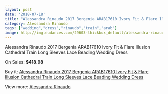 ```yaml
---
layout: post
date: '2018-07-18'
title: "Alessandra Rinaudo 2017 Bergenia ARAB17610 Ivory Fit & Flare Illusion Cathedral Train Long Sleeves Lace Beading Wedding Dress"
category: Alessandra Rinaudo
tags: ["wedding","dress","rinaudo","train","arab"]
image: http://img.eudances.com/29603-thickbox_default/alessandra-rinaudo-2017-bergenia-arab17610-ivory-fit-flare-illusion-cathedral-train-long-sleeves-lace-beading-wedding-dress.jpg
---
```

Alessandra Rinaudo 2017 Bergenia ARAB17610 Ivory Fit & Flare Illusion Cathedral Train Long Sleeves Lace Beading Wedding Dress

On Sales: **$418.98**
<a href="https://www.eudances.com/en/alessandra-rinaudo/9578-alessandra-rinaudo-2017-bergenia-arab17610-ivory-fit-flare-illusion-cathedral-train-long-sleeves-lace-beading-wedding-dress.html"><amp-img layout="responsive" width="600" height="600" src="//img.eudances.com/29603-thickbox_default/alessandra-rinaudo-2017-bergenia-arab17610-ivory-fit-flare-illusion-cathedral-train-long-sleeves-lace-beading-wedding-dress.jpg" alt="Alessandra Rinaudo 2017 Bergenia ARAB17610 Ivory Fit & Flare Illusion Cathedral Train Long Sleeves Lace Beading Wedding Dress 0" /></a>
<a href="https://www.eudances.com/en/alessandra-rinaudo/9578-alessandra-rinaudo-2017-bergenia-arab17610-ivory-fit-flare-illusion-cathedral-train-long-sleeves-lace-beading-wedding-dress.html"><amp-img layout="responsive" width="600" height="600" src="//img.eudances.com/29606-thickbox_default/alessandra-rinaudo-2017-bergenia-arab17610-ivory-fit-flare-illusion-cathedral-train-long-sleeves-lace-beading-wedding-dress.jpg" alt="Alessandra Rinaudo 2017 Bergenia ARAB17610 Ivory Fit & Flare Illusion Cathedral Train Long Sleeves Lace Beading Wedding Dress 1" /></a>
<a href="https://www.eudances.com/en/alessandra-rinaudo/9578-alessandra-rinaudo-2017-bergenia-arab17610-ivory-fit-flare-illusion-cathedral-train-long-sleeves-lace-beading-wedding-dress.html"><amp-img layout="responsive" width="600" height="600" src="//img.eudances.com/29605-thickbox_default/alessandra-rinaudo-2017-bergenia-arab17610-ivory-fit-flare-illusion-cathedral-train-long-sleeves-lace-beading-wedding-dress.jpg" alt="Alessandra Rinaudo 2017 Bergenia ARAB17610 Ivory Fit & Flare Illusion Cathedral Train Long Sleeves Lace Beading Wedding Dress 2" /></a>
<a href="https://www.eudances.com/en/alessandra-rinaudo/9578-alessandra-rinaudo-2017-bergenia-arab17610-ivory-fit-flare-illusion-cathedral-train-long-sleeves-lace-beading-wedding-dress.html"><amp-img layout="responsive" width="600" height="600" src="//img.eudances.com/29604-thickbox_default/alessandra-rinaudo-2017-bergenia-arab17610-ivory-fit-flare-illusion-cathedral-train-long-sleeves-lace-beading-wedding-dress.jpg" alt="Alessandra Rinaudo 2017 Bergenia ARAB17610 Ivory Fit & Flare Illusion Cathedral Train Long Sleeves Lace Beading Wedding Dress 3" /></a>

Buy it: [Alessandra Rinaudo 2017 Bergenia ARAB17610 Ivory Fit & Flare Illusion Cathedral Train Long Sleeves Lace Beading Wedding Dress](https://www.eudances.com/en/alessandra-rinaudo/9578-alessandra-rinaudo-2017-bergenia-arab17610-ivory-fit-flare-illusion-cathedral-train-long-sleeves-lace-beading-wedding-dress.html "Alessandra Rinaudo 2017 Bergenia ARAB17610 Ivory Fit & Flare Illusion Cathedral Train Long Sleeves Lace Beading Wedding Dress")

View more: [Alessandra Rinaudo](https://www.eudances.com/en/147-alessandra-rinaudo "Alessandra Rinaudo")